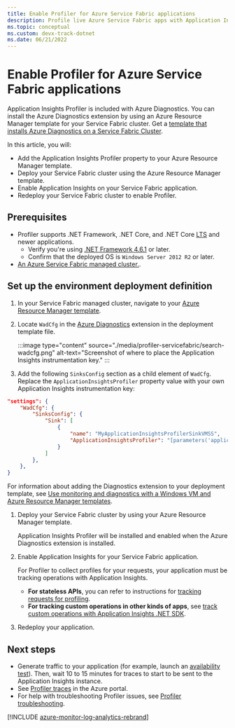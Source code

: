 ```yaml
---
title: Enable Profiler for Azure Service Fabric applications
description: Profile live Azure Service Fabric apps with Application Insights
ms.topic: conceptual
ms.custom: devx-track-dotnet
ms.date: 06/21/2022
---
```


# Enable Profiler for Azure Service Fabric applications

Application Insights Profiler is included with Azure Diagnostics. You can install the Azure Diagnostics extension by using an Azure Resource Manager template for your Service Fabric cluster. Get a [template that installs Azure Diagnostics on a Service Fabric Cluster](https://github.com/Azure/azure-docs-json-samples/blob/master/application-insights/ServiceFabricCluster.json).

In this article, you will:

- Add the Application Insights Profiler property to your Azure Resource Manager template.
- Deploy your Service Fabric cluster using the Azure Resource Manager template.
- Enable Application Insights on your Service Fabric application.
- Redeploy your Service Fabric cluster to enable Profiler.

## Prerequisites

- Profiler supports .NET Framework, .NET Core, and .NET Core [LTS](https://dotnet.microsoft.com/platform/support/policy/dotnet-core) and newer applications.
  - Verify you're using [.NET Framework 4.6.1](/dotnet/framework/migration-guide/how-to-determine-which-versions-are-installed) or later. 
  - Confirm that the deployed OS is `Windows Server 2012 R2` or later. 
- [An Azure Service Fabric managed cluster.](../../service-fabric/quickstart-managed-cluster-portal.md).

## Set up the environment deployment definition

1. In your Service Fabric managed cluster, navigate to your [Azure Resource Manager template](https://github.com/Azure/azure-docs-json-samples/blob/master/application-insights/ServiceFabricCluster.json).

1. Locate `WadCfg` in the [Azure Diagnostics](../agents/diagnostics-extension-overview.md) extension in the deployment template file.

   :::image type="content" source="./media/profiler-servicefabric/search-wadcfg.png" alt-text="Screenshot of where to place the Application Insights instrumentation key." :::

1. Add the following `SinksConfig` section as a child element of `WadCfg`. Replace the `ApplicationInsightsProfiler` property value with your own Application Insights instrumentation key:  

  ```json
  "settings": {
      "WadCfg": {
          "SinksConfig": {
              "Sink": [
                  {
                      "name": "MyApplicationInsightsProfilerSinkVMSS",
                      "ApplicationInsightsProfiler": "[parameters('applicationInsightsFrontendIkey')]"
                  }
              ]
          },
      },
  }  
  ```

  For information about adding the Diagnostics extension to your deployment template, see [Use monitoring and diagnostics with a Windows VM and Azure Resource Manager templates](../../virtual-machines/extensions/diagnostics-template.md?toc=/azure/virtual-machines/windows/toc.json).

1. Deploy your Service Fabric cluster by using your Azure Resource Manager template.  
  
   Application Insights Profiler will be installed and enabled when the Azure Diagnostics extension is installed. 

1. Enable Application Insights for your Service Fabric application.  

   For Profiler to collect profiles for your requests, your application must be tracking operations with Application Insights. 

   - **For stateless APIs**, you can refer to instructions for [tracking requests for profiling](./profiler-trackrequests.md). 
   - **For tracking custom operations in other kinds of apps**, see [track custom operations with Application Insights .NET SDK](../app/custom-operations-tracking.md).

1. Redeploy your application.


## Next steps

- Generate traffic to your application (for example, launch an [availability test](../app/monitor-web-app-availability.md)). Then, wait 10 to 15 minutes for traces to start to be sent to the Application Insights instance.
- See [Profiler traces](./profiler-overview.md) in the Azure portal.
- For help with troubleshooting Profiler issues, see [Profiler troubleshooting](./profiler-troubleshooting.md).

[!INCLUDE [azure-monitor-log-analytics-rebrand](../../../includes/azure-monitor-instrumentation-key-deprecation.md)]
